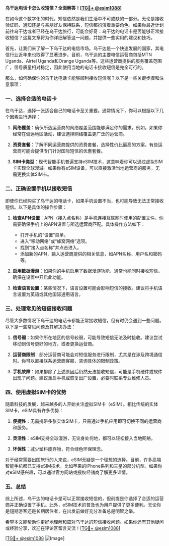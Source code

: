 **乌干达电话卡怎么收短信？全面解答！[[TG💪+ @esim1088](https://t.me/s/esim1088)]**

在如今这个数字化的时代，短信依然是我们生活中不可或缺的一部分。无论是接收验证码、通知还是与亲朋好友保持联系，短信都扮演着重要角色。如果你最近计划前往乌干达或者已经在乌干达旅行，可能会好奇：乌干达的电话卡是否能够正常接收短信？这篇文章将为你详细解答这一问题，并提供一些实用的建议和技巧。

首先，让我们来了解一下乌干达的电信市场。乌干达是一个快速发展的国家，其电信行业近年来也取得了显著进步。目前，乌干达的主要电信运营商包括MTN Uganda、Airtel Uganda和Orange Uganda等。这些运营商提供的服务覆盖范围广，信号质量相对稳定，因此使用当地的电话卡接收短信是完全可行的。

那么，如何确保你的乌干达电话卡能够顺利接收短信呢？以下是一些关键步骤和注意事项：

### 一、选择合适的电话卡

在乌干达，选择一张适合自己的电话卡至关重要。通常情况下，你可以根据以下几个因素进行选择：

1. **网络覆盖**：确保所选运营商的网络覆盖范围能够满足你的需求。例如，如果你经常在偏远地区活动，建议选择网络覆盖更广泛的运营商。
   
2. **资费套餐**：了解不同运营商提供的资费套餐，选择性价比最高的方案。有些运营商可能会提供专门针对国际短信的优惠套餐。

3. **SIM卡类型**：现代智能手机普遍支持eSIM技术，这意味着你可以通过虚拟SIM卡实现全球漫游。如果你有eSIM设备，可以直接激活当地运营商的服务，无需更换实体SIM卡。

### 二、正确设置手机以接收短信

即使你已经购买了乌干达的电话卡，如果手机设置不当，也可能导致无法正常接收短信。以下是具体的操作步骤：

1. **检查APN设置**：APN（接入点名称）是手机连接互联网时使用的配置文件。你需要确保手机上的APN设置与所选运营商匹配。具体操作方法如下：
   - 打开手机的“设置”菜单。
   - 进入“移动网络”或“蜂窝网络”选项。
   - 找到“接入点名称”并点击进入。
   - 添加新的APN，输入运营商提供的相关信息，如APN名称、用户名和密码等。

2. **启用数据漫游**：如果你的手机启用了数据漫游功能，通常也能同时接收短信。确保在设置中开启此功能。

3. **检查语言设置**：某些情况下，语言设置可能会影响短信的接收。建议将手机语言设置为英语或其他国际通用语言。

### 三、处理常见的短信接收问题

尽管大多数情况下乌干达的电话卡都能正常接收短信，但有时仍会遇到一些问题。以下是一些常见问题及其解决办法：

1. **信号弱**：如果你所在地区的信号较弱，可能导致短信无法及时接收。建议尝试移动到信号更好的地方，或者更换运营商。

2. **运营商限制**：部分运营商可能会对短信服务进行限制，尤其是在涉及跨境通信时。你可以直接联系运营商客服，咨询具体的限制政策。

3. **手机故障**：如果排除了上述原因后仍然无法接收短信，可能是手机硬件或软件出现了问题。建议重启手机或恢复出厂设置，必要时联系专业维修人员。

### 四、使用虚拟SIM卡的优势

随着科技的发展，越来越多的人开始关注虚拟SIM卡（eSIM）。相比传统的实体SIM卡，eSIM具有许多优势：

1. **便捷性**：无需携带多张实体SIM卡，只需通过手机应用即可切换不同的运营商和服务。

2. **灵活性**：eSIM支持全球漫游，无论身处何地，都可以轻松接入当地网络。

3. **环保性**：减少塑料废弃物，符合绿色环保理念。

对于经常需要出国旅行的人来说，eSIM无疑是一个理想的选择。目前，许多高端智能手机都已支持eSIM技术，比如苹果的iPhone系列和三星的部分机型。如果你对eSIM感兴趣，可以通过官方网站或授权经销商了解更多详情。

### 五、总结

综上所述，乌干达的电话卡是可以正常接收短信的，但前提是你选择了合适的运营商并正确设置了手机。此外，eSIM技术的普及也为用户提供了更多便利。无论你是短期游客还是长期居住者，在出发前做好充分准备总是明智之举。

希望本文能帮助你更好地理解和应对乌干达的短信接收问题。如果你还有其他疑问或经验分享，欢迎在评论区留言交流！[[TG💪+ @esim1088](https://t.me/s/esim1088)]

[[TG💪+ @esim1088](https://t.me/s/esim1088) ![Image](https://i.postimg.cc/4NQfJmqS/Snipaste-2025-05-13-00-14-12.png)]